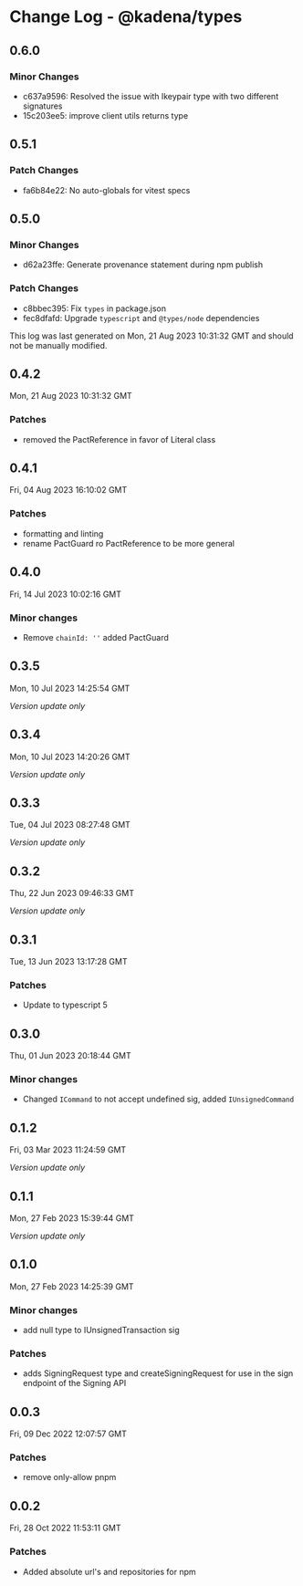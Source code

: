 # Change Log - @kadena/types

## 0.6.0

### Minor Changes

- c637a9596: Resolved the issue with Ikeypair type with two different signatures
- 15c203ee5: improve client utils returns type

## 0.5.1

### Patch Changes

- fa6b84e22: No auto-globals for vitest specs

## 0.5.0

### Minor Changes

- d62a23ffe: Generate provenance statement during npm publish

### Patch Changes

- c8bbec395: Fix `types` in package.json
- fec8dfafd: Upgrade `typescript` and `@types/node` dependencies

This log was last generated on Mon, 21 Aug 2023 10:31:32 GMT and should not be
manually modified.

## 0.4.2

Mon, 21 Aug 2023 10:31:32 GMT

### Patches

- removed the PactReference in favor of Literal class

## 0.4.1

Fri, 04 Aug 2023 16:10:02 GMT

### Patches

- formatting and linting
- rename PactGuard ro PactReference to be more general

## 0.4.0

Fri, 14 Jul 2023 10:02:16 GMT

### Minor changes

- Remove `chainId: ''` added PactGuard

## 0.3.5

Mon, 10 Jul 2023 14:25:54 GMT

_Version update only_

## 0.3.4

Mon, 10 Jul 2023 14:20:26 GMT

_Version update only_

## 0.3.3

Tue, 04 Jul 2023 08:27:48 GMT

_Version update only_

## 0.3.2

Thu, 22 Jun 2023 09:46:33 GMT

_Version update only_

## 0.3.1

Tue, 13 Jun 2023 13:17:28 GMT

### Patches

- Update to typescript 5

## 0.3.0

Thu, 01 Jun 2023 20:18:44 GMT

### Minor changes

- Changed `ICommand` to not accept undefined sig, added `IUnsignedCommand`

## 0.1.2

Fri, 03 Mar 2023 11:24:59 GMT

_Version update only_

## 0.1.1

Mon, 27 Feb 2023 15:39:44 GMT

_Version update only_

## 0.1.0

Mon, 27 Feb 2023 14:25:39 GMT

### Minor changes

- add null type to IUnsignedTransaction sig

### Patches

- adds SigningRequest type and createSigningRequest for use in the sign endpoint
  of the Signing API

## 0.0.3

Fri, 09 Dec 2022 12:07:57 GMT

### Patches

- remove only-allow pnpm

## 0.0.2

Fri, 28 Oct 2022 11:53:11 GMT

### Patches

- Added absolute url's and repositories for npm
